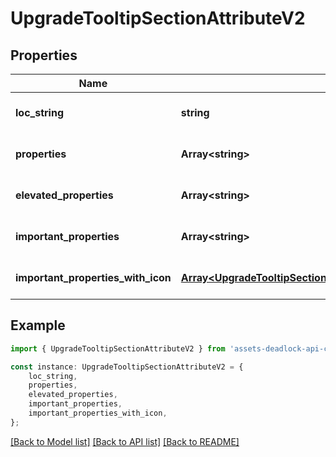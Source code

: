 # UpgradeTooltipSectionAttributeV2


## Properties

Name | Type | Description | Notes
------------ | ------------- | ------------- | -------------
**loc_string** | **string** |  | [optional] [default to undefined]
**properties** | **Array&lt;string&gt;** |  | [optional] [default to undefined]
**elevated_properties** | **Array&lt;string&gt;** |  | [optional] [default to undefined]
**important_properties** | **Array&lt;string&gt;** |  | [optional] [default to undefined]
**important_properties_with_icon** | [**Array&lt;UpgradeTooltipSectionAttributeV2ImportantPropertyWithIcon&gt;**](UpgradeTooltipSectionAttributeV2ImportantPropertyWithIcon.md) |  | [optional] [default to undefined]

## Example

```typescript
import { UpgradeTooltipSectionAttributeV2 } from 'assets-deadlock-api-client';

const instance: UpgradeTooltipSectionAttributeV2 = {
    loc_string,
    properties,
    elevated_properties,
    important_properties,
    important_properties_with_icon,
};
```

[[Back to Model list]](../README.md#documentation-for-models) [[Back to API list]](../README.md#documentation-for-api-endpoints) [[Back to README]](../README.md)
